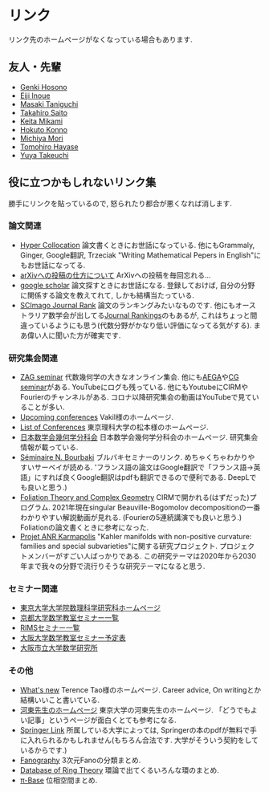 # **リンク**
リンク先のホームページがなくなっている場合もあります. 
<!---
(ホームページ作ったときに, 研究室317や318にいた人に「リンク貼っていいですか?」って言って許可をもらいました. だからいろんな分野の人のリンクになっています.
 自分の研究室は326だったのですが, 修士博士時代は大学に遊びに行っていたので, 遊び場の317や318の人と喋ることが多かった. 317は一時期トランプと飲み会しかやってなかったし, 318はクレイジーな人が多かった(失言ですね, すみません...)ので, なかなか楽しかった. 今思うとゲージ理論や作用素環の超一流の数学者が多い部屋だったように思う.あと真言宗大谷派の大谷裕さんが317にいたことに, 大谷さんが卒業してから気づいた. 317飲み会に大谷さんがいたことがあったし, お土産を勝手に食べたのも覚えてる. もうちょいお布施しておけばよかったかなあ... )
--->

## **友人・先輩**
- [Genki Hosono](https://genki-hosono.github.io/math/)
- [Eiji Inoue](http://ithems-members.riken.jp/eijinoe/home.html)
- [Masaki Taniguchi](https://sites.google.com/view/masaki-taniguchis-homepage)
- [Takahiro Saito](https://www.kurims.kyoto-u.ac.jp/~takahiro/)
- [Keita Mikami](http://ithems-members.riken.jp/mikami/)
- [Hokuto Konno](http://ithems-members.riken.jp/konno/eng_index.html)
- [Michiya Mori](http://ithems-members.riken.jp/mori/)
- [Tomohiro Hayase](https://thayafluss.github.io)
- [Yuya Takeuchi](https://sites.google.com/view/yuya-takeuchi-japanese/)

## **役に立つかもしれないリンク集**
勝手にリンクを貼っているので, 怒られたり都合が悪くなれば消します.

### 論文関連
- [Hyper Collocation](https://hypcol.marutank.net/ja/)
論文書くときにお世話になっている. 他にもGrammaly, Ginger, Google翻訳, Trzeciak "Writing Mathematical Pepers in English"にもお世話になってる.
- [arXivへの投稿の仕方について](http://www.math.tsukuba.ac.jp/~tasaki/tool/arxiv.html)
ArXivへの投稿を毎回忘れる...
- [google scholar](https://scholar.google.co.jp)
論文探すときにお世話になる. 登録しておけば, 自分の分野に関係する論文を教えてれて, しかも結構当たっている.
- [SCImago Journal Rank](https://www.scimagojr.com/journalrank.php?category=2601)
論文のランキングみたいなものです. 他にもオーストラリア数学会が出してる[Journal Rankings](https://www.austms.org.au/Rankings/AustMS_final_ranked.html)のもあるが, これはちょっと間違っているようにも思う(代数分野がかなり低い評価になってる気がする). まあ偉い人に聞いた方が確実です.

### 研究集会関連
- [ZAG seminar](https://www.maths.ed.ac.uk/cheltsov/zag/)
代数幾何学の大きなオンライン集会. 他にも[AEGA](https://sites.google.com/ncts.ntu.edu.tw/agea-seminar)や[CG seminar](https://sites.google.com/view/cgseminar/homepage)がある. YouTubeにログも残っている. 他にもYoutubeにCIRMやFourierのチャンネルがある. コロナ以降研究集会の動画はYouTubeで見ていることが多い.
- [Upcoming conferences](http://math.stanford.edu/~vakil/conferences.html)
Vakil様のホームページ. 
- [List of Conferences](http://yuyamatsumoto.com/conf.html)
東京理科大学の松本様のホームページ. 
- [日本数学会幾何学分科会](http://geom.math.se.tmu.ac.jp/modules/piCal/)
日本数学会幾何学分科会のホームページ. 研究集会情報が載っている.
- [Séminaire N. Bourbaki](https://www.bourbaki.fr)
ブルバキセミナーのリンク. めちゃくちゃわかりやすいサーベイが読める. 'フランス語の論文はGoogle翻訳で「フランス語→英語」にすれば良くGoogle翻訳はpdfも翻訳できるので便利である. DeepLでも良いと思う.)
- [Foliation Theory and Complex Geometry](https://www.chairejeanmorlet.com/2020-1-pereira-rousseau.html)
CIRMで開かれる(はずだった)プログラム. 2021年現在singular Beauville-Bogomolov decompositionの一番わかりやすい解説動画が見れる. (Fourierの5連続講演でも良いと思う.) Foliationの論文書くときに参考になった.
- [Projet ANR Karmapolis](https://karmapolis.pages.math.cnrs.fr/index.html) 
"Kahler manifolds with non-positive curvature: families and special subvarieties"に関する研究プロジェクト. プロジェクトメンバーがすごい人ばっかりである. この研究テーマは2020年から2030年まで我々の分野で流行りそうな研究テーマになると思う. 

### セミナー関連
- [東京大学大学院数理科学研究科ホームページ](https://www.ms.u-tokyo.ac.jp/index-j.html)
- [京都大学数学教室セミナー一覧](https://www.math.kyoto-u.ac.jp/ja/event/seminar)
- [RIMSセミナー一覧](https://www.kurims.kyoto-u.ac.jp/ja/seminar-02.html)
- [大阪大学数学教室セミナー予定表](http://www4.math.sci.osaka-u.ac.jp/sembbs2/announce.cgi)
- [大阪市立大学数学研究所](http://www.sci.osaka-cu.ac.jp/OCAMI/)

### その他
- [What's new](https://terrytao.wordpress.com)
Terence Tao様のホームページ. Career advice, On writingとか結構いいこと書いている.
- [河東先生のホームページ](https://www.ms.u-tokyo.ac.jp/~yasuyuki/index.html)
東京大学の河東先生のホームページ. 「どうでもよい記事」というページが面白くとても参考になる.
- [Springer Link](https://link.springer.com)
所属している大学によっては, Springerの本のpdfが無料で手に入れられるかもしれません(もちろん合法です. 大学がそういう契約をしているからです.)
- [Fanography](https://www.fanography.info)
3次元Fanoの分類まとめ. 
- [Database of Ring Theory](https://ringtheory.herokuapp.com)
環論で出てくるいろんな環のまとめ.
- [π-Base](https://topology.jdabbs.com)
位相空間まとめ.
